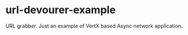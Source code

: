 url-devourer-example
====================

URL grabber. Just an example of VertX based Async network application.

